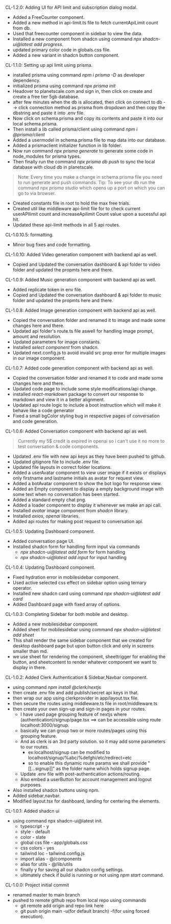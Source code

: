 CL-1.2.0: Adding UI for API limit and subscription dialog modal.
- Added a FreeCounter component.
- Added a new method in api-limit.ts file to fetch currentApiLimit count from db.
- Used that freecounter component in sidebar to view the data.
- Installed a new component from shadcn using command *npx shadcn-ui@latest add progress*.
- updated primary color code in globals.css file.
- Added a new variant in shadcn button component.

CL-1.1.0: Setting up api limit using prisma.
- installed prisma using command *npm i prisma -D* as developer dependency.
- initialized prisma using command *npx prisma init*
- Headover to planetscale.com and sign in, then click on create and create a free tier 5gb database.
- after few minutes when the db is allocated, then click on connect to db --> click connection method as prisma from dropdown and then copy the dbstring and paste it into .env file.
- Now click on schema.prisma and copy its contents and paste it into our local schema.prisma.
- Then install a lib called prisma/client using command *npm i @prisma/client*
- Added a usermodel in schema.prisma file to map data into our database.
- Added a prismaclient initializer function in lib folder.
- Now run command *npx prisma generate* to generate some code in node_modules for prisma types. 
- Then finally run the command *npx prisma db push* to sync the local database with cloud db in planetscale.
> Note: Every time you make a change in schema.prisma file you need to run generate and push commands.
>Tip: To see your db run the command *npx prisma studio* which opens up a port on which you can go to via browser.
- Created constants file in root to hold the max free trials.
- Created util like middleware api-limit file for to check current userAPIlimit count and increaseApilimit Count value upon a sucessful api hit.
- Updated these api-limit methods in all 5 api routes.


CL-1.0.10.5: formatting.
- Minor bug fixes and code formatting.

CL-1.0.10: Added Video generation component with backend api as well.
- Copied and Updated the conversation dashboard & api folder to video folder and updated the propmts here and there.

CL-1.0.9: Added Music generation component with backend api as well.
- Added replicate token in env file.
- Copied and Updated the conversation dashboard & api folder to music folder and updated the propmts here and there. 

CL-1.0.8: Added Image generation component with backend api as well.
- Copied the conversation folder and renamed it to image and made some changes here and there.
- Updated api folder's route.ts file aswell for handling image prompt, amount and resolution.
- Updated parameters for image constants.
- Installed *select component* from shadcn.
- Updated next.config.js to avoid invalid src prop error for multiple images in our image component.

CL-1.0.7: Added code generation component with backend api as well.
- Copied the conversation folder and renamed it to code and made some changes here and there.
- Updated code page to include some style modifications/api change.
- installed *react-markdown* package to convert our response to markdown and view it in a better alignment.
- Updated api route logic to include a boot instruction which will make it behave like a code generator
- Fixed a small bgColor styling bug in respective pages of conversation and code generation. 

CL-1.0.6: Added Conversation component with backend api as well.
> Currently my 5$ credit is expired in openai so i can't use it no more to test conversation & code components.
- Updated .env file with new api keys as they have been pushed to github.
- Updated gitignore file to include .env file.
- Updated file layouts in correct folder locations.
- Added a userAvatar component to view user image if it exists or displays only firstname and lastname initials as avatar for request view.
- Added a botAvatar component to show the bot logo for response view.
- Added an Empty component to display a empty background image with some text when no conversation has been started.
- Added a standard empty chat png.
- Added a loader component to display it whenever we make an api call.
- Installed *avatar* image component from *shadcn* library.
- Installed *axios*, *openai* libraries.
- Added api routes for making post request to conversation api.

CL-1.0.5: Updating Dashboard component.
- Added conversation page UI.
- Installed shadcn form for handling form input via commands
  - *npx shadcn-ui@latest add form* for form handling
  - *npx shadcn-ui@latest add input* for input handling

CL-1.0.4: Updating Dashboard component.
- Fixed hydration error in mobilesidebar component.
- Used active selected css effect on sidebar option using ternary operator.
- Installed new shadcn card using command *npx shadcn-ui@latest add card*
- Added Dashboard page with fixed array of options.

CL-1.0.3: Completing Sidebar for both mobile and desktop.
- Added a new mobilesidebar component.
- Added sheet for mobilesidebar using command *npx shadcn-ui@latest add sheet*
 - This shall render the same sidebar component that we created for desktop dashboard page but upon button click and only in screens smaller than md.
 - we use sheet for rendering the component, sheettrigger for enabling the button, and sheetcontent to render whatever component we want to display in there. 

CL-1.0.2: Added Clerk Authentication & Sidebar,Navbar component.
- using command *npm install @clerk/nextjs*
- then create .env file and add publish/secret api keys in that.
- then wrap our app using clerkprovider in app/layout.tsx file.
- then secure the routes using middleware.ts file in root/middleware.ts
- then create your own sign-up and sign-in pages in your routes.
  - I have used page grouping feature of nextjs where (authentication)/signup/page.tsx ==> can be accessible using route localhost:3000/signup.
  - basically we can group two or more routes/pages using this grouping feature.
  - And as clerk is an 3rd party solution. so it may add some parameters to our routes.
    - ex:localhost/signup can be modified to localhost/signup/%abc/%defghi/etc/redirect=etc
    - so to enable this dynamic route params we shall provide "[[...signup]]" as the folder name which holds signup page.
  - Update .env file with post-authentication actions/routing.
  - Also embed a userButton for account management and logout purposes.
- Also installed shadcn buttons using npm.
- Added sidebar,navbar.
- Modified layout.tsx for dashboard, landing for centering the elements.

CL-1.0.1: Added shadcn ui
- using command npx shadcn-ui@latest init.
    - typescript - y
    - style - default
    - color - slate
    - global css file - app/globals.css
    - css colors - yes
    - tailwind loc - tailwind.config.js
    - import alias - @/components
    - alias for utils - @/lib/utils
    - finally y for saving all our shadcn config settings.
    - ultimately check if build is running or not using *npm start* command.

CL-1.0.0: Project initial commit
- renamed master to main branch
- pushed to remote github repo from local repo using commands
  - git remote add origin and repo link here
  - git push origin main -u(for default branch) -f(for using forced execution).